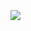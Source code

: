 <br/>
<br/>
<br/>
<img src="https://pretty-profile.vercel.app/api/github-stats?username=Nighty3098&theme=mac_bigsur" />
<br/>
<br/>
<br/>
